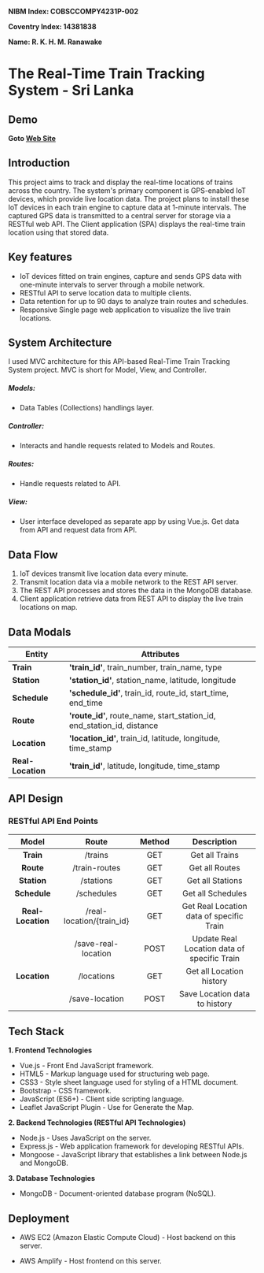 **NIBM Index: COBSCCOMPY4231P-002**

**Coventry Index: 14381838**

**Name: R. K. H. M. Ranawake**

# The Real-Time Train Tracking System - Sri Lanka

## Demo
**Goto [Web Site](https://www.livetrainlocation.xyz/)**

## Introduction
This project aims to track and display the real-time locations of trains across the country. The system's primary component is GPS-enabled IoT devices, which provide live location data. The project plans to install these IoT devices in each train engine to capture data at 1-minute intervals. The captured GPS data is transmitted to a central server for storage via a RESTful web API. The Client application (SPA) displays the real-time train location using that stored data.

## Key features
* IoT devices fitted on train engines, capture and sends GPS data with one-minute intervals to server through a mobile network.
* RESTful API to serve location data to multiple clients.
* Data retention for up to 90 days to analyze train routes and schedules.
* Responsive Single page web application to visualize the live train locations.

## System Architecture
I used MVC architecture for this API-based Real-Time Train Tracking System project. MVC is short for Model, View, and Controller.

##### Models:
* Data Tables (Collections) handlings layer.

##### Controller:
* Interacts and handle requests related to Models and Routes.

##### Routes:
* Handle requests related to API.

##### View:
* User interface developed as separate app by using Vue.js. Get data from API and request data from API.

## Data Flow
1.	IoT devices transmit live location data every minute.
2.	Transmit location data via a mobile network to the REST API server.
3.	The REST API processes and stores the data in the MongoDB database.
4.	Client application retrieve data from REST API to display the live train locations on map.

## Data Modals

| **Entity**        | **Attributes**                                                   |
|-------------------|------------------------------------------------------------------|
| **Train**         | **'train_id'**, train_number, train_name, type                         |
| **Station**       | **'station_id'**, station_name, latitude, longitude                    |
| **Schedule**      | **'schedule_id'**, train_id, route_id, start_time, end_time            |
| **Route**   | **'route_id'**, route_name, start_station_id, end_station_id, distance |
| **Location**      | **'location_id'**, train_id, latitude, longitude, time_stamp           |
| **Real-Location** | **'train_id'**, latitude, longitude, time_stamp                        |

## API Design

### RESTful API End Points

| **Model**     | **Route**                 | **Method** | **Description**                             |
|:-------------:|:-------------------------:|:----------:|:-------------------------------------------:|
| **Train**         | /trains                   | GET        | Get all Trains                              |
| **Route**         | /train-routes             | GET        | Get all Routes                              |
| **Station**       | /stations                 | GET        | Get all Stations                            |
| **Schedule**      | /schedules                | GET        | Get all Schedules                           |
| **Real-Location** | /real-location/{train_id} | GET        | Get Real Location data of specific Train    |
|               | /save-real-location       | POST       | Update Real Location data of specific Train |
| **Location**      | /locations                | GET        | Get all Location history                    |
|               | /save-location            | POST       | Save Location data to history               |


## Tech Stack

**1. Frontend Technologies**
- Vue.js - Front End JavaScript framework.
- HTML5 - Markup language used for structuring web page.
- CSS3 - Style sheet language used for styling of a HTML document.
- Bootstrap - CSS framework.
- JavaScript (ES6+) - Client side scripting language.
- Leaflet JavaScript Plugin - Use for Generate the Map.

**2. Backend Technologies (RESTful API Technologies)**
- Node.js - Uses JavaScript on the server.
- Express.js - Web application framework for developing RESTful APIs.
- Mongoose - JavaScript library that establishes a link between Node.js and MongoDB.

**3. Database Technologies**
- MongoDB -  Document-oriented database program (NoSQL).

## Deployment

- AWS EC2 (Amazon Elastic Compute Cloud) - Host backend on this server.

- AWS Amplify - Host frontend on this server.
